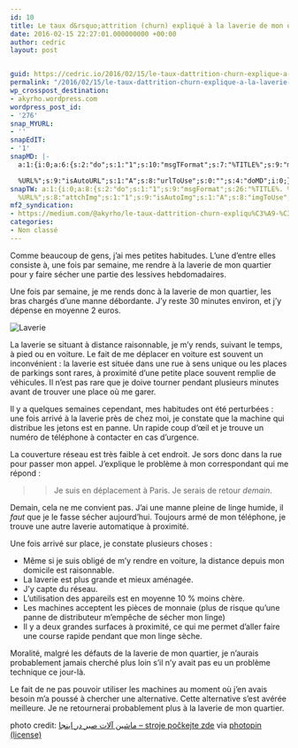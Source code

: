 ```yaml
---
id: 10
title: Le taux d&rsquo;attrition (churn) expliqué à la laverie de mon quartier
date: 2016-02-15 22:27:01.000000000 +00:00
author: cedric
layout: post


guid: https://cedric.io/2016/02/15/le-taux-dattrition-churn-explique-a-la-laverie-de-mon-quartier.html
permalink: "/2016/02/15/le-taux-dattrition-churn-explique-a-la-laverie-de-mon-quartier/"
wp_crosspost_destination:
- akyrho.wordpress.com
wordpress_post_id:
- '276'
snap_MYURL:
- ''
snapEdIT:
- '1'
snapMD: |-
  a:1:{i:0;a:6:{s:2:"do";s:1:"1";s:10:"msgTFormat";s:7:"%TITLE%";s:9:"msgFormat";s:19:"%FULLTEXT%

  %URL%";s:9:"isAutoURL";s:1:"A";s:8:"urlToUse";s:0:"";s:4:"doMD";i:0;}}"
snapTW: a:1:{i:0;a:8:{s:2:"do";s:1:"1";s:9:"msgFormat";s:26:"%TITLE%. %EXCERPT% -
  %URL%";s:8:"attchImg";s:1:"1";s:9:"isAutoImg";s:1:"A";s:8:"imgToUse";s:0:"";s:9:"isAutoURL";s:1:"A";s:8:"urlToUse";s:0:"";s:4:"doTW";i:0;}}
mf2_syndication:
- https://medium.com/@akyrho/le-taux-dattrition-churn-expliqu%C3%A9-%C3%A0-la-laverie-de-mon-quartier-57f735c451ad
categories:
- Non classé
---
```

Comme beaucoup de gens, j’ai mes petites habitudes. L’une d’entre elles consiste à, une fois par semaine, me rendre à la laverie de mon quartier pour y faire sécher une partie des lessives hebdomadaires.

Une fois par semaine, je me rends donc à la laverie de mon quartier, les bras chargés d’une manne débordante. J’y reste 30 minutes environ, et j’y dépense en moyenne 2 euros.

<!-- more -->

![Laverie](/images/13774976555_f90105d347_b.jpg) 

La laverie se situant à distance raisonnable, je m’y rends, suivant le temps, à pied ou en voiture. Le fait de me déplacer en voiture est souvent un inconvénient&nbsp;: la laverie est située dans une rue à sens unique ou les places de parkings sont rares, à proximité d’une petite place souvent remplie de véhicules. Il n’est pas rare que je doive tourner pendant plusieurs minutes avant de trouver une place où me garer.

Il y a quelques semaines cependant, mes habitudes ont été perturbées&nbsp;: une fois arrivé à la laverie près de chez moi, je constate que la machine qui distribue les jetons est en panne. Un rapide coup d’œil et je trouve un numéro de téléphone à contacter en cas d’urgence.

La couverture réseau est très faible à cet endroit. Je sors donc dans la rue pour passer mon appel. J’explique le problème à mon correspondant qui me répond&nbsp;:

> > Je suis en déplacement à Paris. Je serais de retour _demain_.

Demain, cela ne me convient pas. J’ai une manne pleine de linge humide, il _faut_ que je le fasse sécher aujourd’hui. Toujours armé de mon téléphone, je trouve une autre laverie automatique à proximité.

Une fois arrivé sur place, je constate plusieurs choses&nbsp;:

  * Même si je suis obligé de m’y rendre en voiture, la distance depuis mon domicile est raisonnable.
  * La laverie est plus grande et mieux aménagée.
  * J’y capte du réseau.
  * L’utilisation des appareils est en moyenne 10&nbsp;% moins chère.
  * Les machines acceptent les pièces de monnaie (plus de risque qu’une panne de distributeur m’empêche de sécher mon linge)
  * Il y a deux grandes surfaces à proximité, ce qui me permet d’aller faire une course rapide pendant que mon linge sèche.

Moralité, malgré les défauts de la laverie de mon quartier, je n’aurais probablement jamais cherché plus loin s’il n’y avait pas eu un problème technique ce jour-là.

Le fait de ne pas pouvoir utiliser les machines au moment où j’en avais besoin m’a poussé à chercher une alternative. Cette alternative s’est avérée meilleure. Je ne retournerai probablement plus à la laverie de mon quartier.

photo credit: [ماشین آلات صبر در اینجا &#8211; stroje počkejte zde](http://www.flickr.com/photos/32348401@N00/13774976555) via [photopin](http://photopin.com) [(license)](https://creativecommons.org/licenses/by-nc/2.0/)